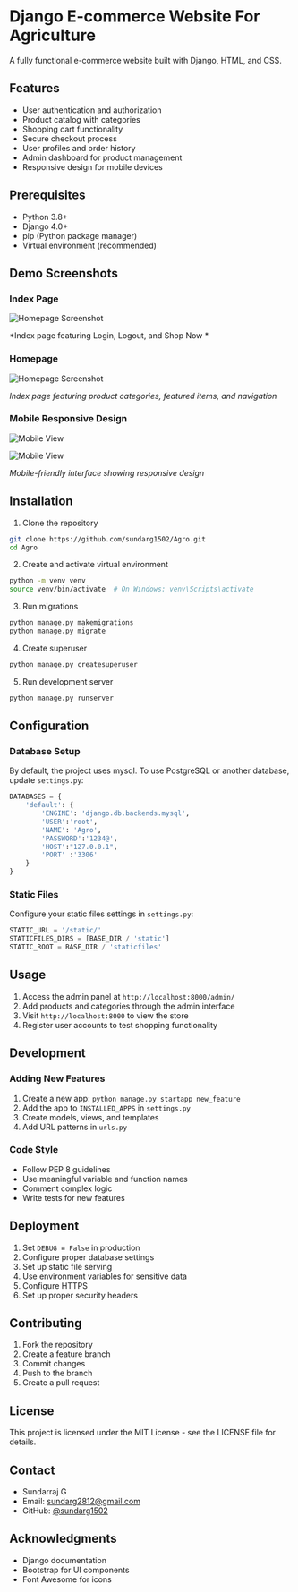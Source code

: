 # Django E-commerce Website For Agriculture

A fully functional e-commerce website built with Django, HTML, and CSS.

## Features

- User authentication and authorization
- Product catalog with categories
- Shopping cart functionality
- Secure checkout process
- User profiles and order history
- Admin dashboard for product management
- Responsive design for mobile devices

## Prerequisites

- Python 3.8+
- Django 4.0+
- pip (Python package manager)
- Virtual environment (recommended)

## Demo Screenshots

### Index Page
![Homepage Screenshot](/static/images/Screenshots/index.png)

*Index page featuring Login, Logout, and Shop Now *

### Homepage
![Homepage Screenshot](/static/images/Screenshots/home.png)

*Index page featuring product categories, featured items, and navigation*

<!-- ### Product Catalog
![Product Catalog](/screenshots/product-catalog.png)
*Product listing page with user and catagory filters functionality* -->


<!-- ### Product Detail
![Product Detail](/screenshots/product-detail.png)
*Detailed product view with images, description, and add to cart option* -->

<!-- ### Shopping Cart
![Shopping Cart](/screenshots/shopping-cart.png)
*Shopping cart with product quantities and checkout options* -->

<!-- ### Checkout Process
![Checkout Process](/screenshots/checkout.png)
*Secure checkout page with shipping and payment details* -->

<!-- ### Admin Dashboard
![Admin Dashboard](/screenshots/admin-dashboard.png)
*Administrative interface for managing products, orders, and users* -->

### Mobile Responsive Design
![Mobile View](/static/images/Screenshots/responsivehome.png)

![Mobile View](/static/images/Screenshots/responsiveproducts.png)

*Mobile-friendly interface showing responsive design*


## Installation

1. Clone the repository
```bash
git clone https://github.com/sundarg1502/Agro.git
cd Agro
```

2. Create and activate virtual environment
```bash
python -m venv venv
source venv/bin/activate  # On Windows: venv\Scripts\activate
```

3. Run migrations
```bash
python manage.py makemigrations
python manage.py migrate
```

4. Create superuser
```bash
python manage.py createsuperuser
```

5. Run development server
```bash
python manage.py runserver
```

## Configuration

### Database Setup
By default, the project uses mysql. To use PostgreSQL or another database, update `settings.py`:

```python
DATABASES = {
    'default': {
        'ENGINE': 'django.db.backends.mysql',
        'USER':'root',
        'NAME': 'Agro',
        'PASSWORD':'1234@',
        'HOST':"127.0.0.1",
        'PORT' :'3306'
    }
}
```

### Static Files
Configure your static files settings in `settings.py`:

```python
STATIC_URL = '/static/'
STATICFILES_DIRS = [BASE_DIR / 'static']
STATIC_ROOT = BASE_DIR / 'staticfiles'
```

## Usage

1. Access the admin panel at `http://localhost:8000/admin/`
2. Add products and categories through the admin interface
3. Visit `http://localhost:8000` to view the store
4. Register user accounts to test shopping functionality

## Development

### Adding New Features
1. Create a new app: `python manage.py startapp new_feature`
2. Add the app to `INSTALLED_APPS` in `settings.py`
3. Create models, views, and templates
4. Add URL patterns in `urls.py`

### Code Style
- Follow PEP 8 guidelines
- Use meaningful variable and function names
- Comment complex logic
- Write tests for new features

## Deployment

1. Set `DEBUG = False` in production
2. Configure proper database settings
3. Set up static file serving
4. Use environment variables for sensitive data
5. Configure HTTPS
6. Set up proper security headers

## Contributing

1. Fork the repository
2. Create a feature branch
3. Commit changes
4. Push to the branch
5. Create a pull request

## License

This project is licensed under the MIT License - see the LICENSE file for details.

## Contact

- Sundarraj G
- Email: sundarg2812@gmail.com
- GitHub: [@sundarg1502](https://github.com/sundarg1502)

## Acknowledgments

- Django documentation
- Bootstrap for UI components
- Font Awesome for icons


